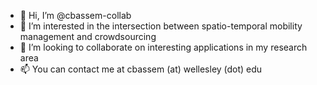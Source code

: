 - 👋 Hi, I’m @cbassem-collab
- 👀 I’m interested in the intersection between spatio-temporal mobility management and crowdsourcing
- 💞️ I’m looking to collaborate on interesting applications in my research area
- 📫 You can contact me at cbassem (at) wellesley (dot) edu

<!---
cbassem-collab/cbassem-collab is a ✨ special ✨ repository because its `README.md` (this file) appears on your GitHub profile.
You can click the Preview link to take a look at your changes.
--->
